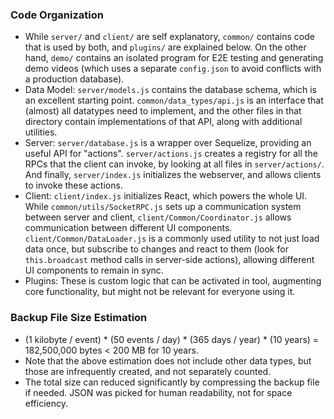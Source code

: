 ### Code Organization

* While `server/` and `client/` are self explanatory, `common/` contains code that is used by both, and `plugins/` are explained below. On the other hand, `demo/` contains an isolated program for E2E testing and generating demo videos (which uses a separate `config.json` to avoid conflicts with a production database).
* Data Model: `server/models.js` contains the database schema, which is an excellent starting point. `common/data_types/api.js` is an interface that (almost) all datatypes need to implement, and the other files in that directory contain implementations of that API, along with additional utilities.
* Server: `server/database.js` is a wrapper over Sequelize, providing an useful API for "actions". `server/actions.js` creates a registry for all the RPCs that the client can invoke, by looking at all files in `server/actions/`. And finally, `server/index.js` initializes the webserver, and allows clients to invoke these actions.
* Client: `client/index.js` initializes React, which powers the whole UI. While `common/utils/SocketRPC.js` sets up a communication system between server and client, `client/Common/Coordinator.js` allows communication between different UI components. `client/Common/DataLoader.js` is a commonly used utility to not just load data once, but subscribe to changes and react to them (look for `this.broadcast` method calls in server-side actions), allowing different UI components to remain in sync.
* Plugins: These is custom logic that can be activated in tool, augmenting core functionality, but might not be relevant for everyone using it.

### Backup File Size Estimation

* (1 kilobyte / event) * (50 events / day) * (365 days / year) * (10 years) = 182,500,000 bytes < 200 MB for 10 years.
* Note that the above estimation does not include other data types, but those are infrequently created, and not separately counted.
* The total size can reduced significantly by compressing the backup file if needed. JSON was picked for human readability, not for space efficiency.
